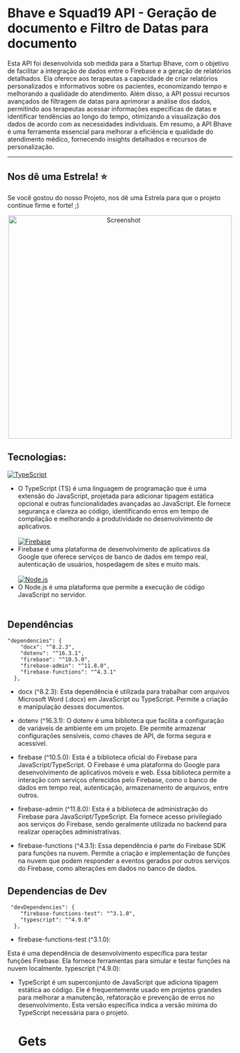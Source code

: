 # Bhave e Squad19 API - Geração de documento e Filtro de Datas para documento

Esta API foi desenvolvida sob medida para a Startup Bhave, com o objetivo de facilitar a integração de dados entre o Firebase e a geração de relatórios detalhados. Ela oferece aos terapeutas a capacidade de criar relatórios personalizados e informativos sobre os pacientes, economizando tempo e melhorando a qualidade do atendimento. Além disso, a API possui recursos avançados de filtragem de datas para aprimorar a análise dos dados, permitindo aos terapeutas acessar informações específicas de datas e identificar tendências ao longo do tempo, otimizando a visualização dos dados de acordo com as necessidades individuais. Em resumo, a API Bhave é uma ferramenta essencial para melhorar a eficiência e qualidade do atendimento médico, fornecendo insights detalhados e recursos de personalização.

---

## Nos dê uma Estrela! :star:
Se você gostou do nosso Projeto, nos dê uma Estrela para que o projeto continue firme e forte! ;)

<p align="center">
  <img src="https://github.com/Sout23Residencia/Squad19/assets/100872126/24088644-ded6-42c7-ab9b-b04cf1e98116" width="500" heigh="700" alt="Screenshot">
</p>

## Tecnologias:
    
[![TypeScript](https://img.shields.io/badge/TypeScript-007ACC?style=for-the-badge&logo=typescript&logoColor=white)](https://www.typescriptlang.org/) <br>
- O TypeScript (TS) é uma linguagem de programação que é uma extensão do JavaScript, projetada para adicionar tipagem estática opcional e outras funcionalidades avançadas ao JavaScript. Ele fornece segurança e clareza ao código, identificando erros em tempo de compilação e melhorando a produtividade no desenvolvimento de aplicativos. <br> <br>
[![Firebase](https://img.shields.io/badge/firebase-ffca28?style=for-the-badge&logo=firebase&logoColor=black)](https://firebaseopensource.com/projects/firebase/firebase-tools/) <br>
- Firebase é uma plataforma de desenvolvimento de aplicativos da Google que oferece serviços de banco de dados em tempo real, autenticação de usuários, hospedagem de sites e muito mais.  <br> <br>
[![Node.js](https://img.shields.io/badge/Node%20js-339933?style=for-the-badge&logo=nodedotjs&logoColor=white)](https://www.typescriptlang.org/) <br>
- O Node.js é uma plataforma que permite a execução de código JavaScript no servidor. <br> <br>
## Dependências

```
"dependencies": {
    "docx": "^8.2.3",
    "dotenv": "^16.3.1",
    "firebase": "^10.5.0",
    "firebase-admin": "^11.8.0",
    "firebase-functions": "^4.3.1"
  },
```
* docx (^8.2.3):
Esta dependência é utilizada para trabalhar com arquivos Microsoft Word (.docx) em JavaScript ou TypeScript. Permite a criação e manipulação desses documentos.

* dotenv (^16.3.1):
O dotenv é uma biblioteca que facilita a configuração de variáveis de ambiente em um projeto. Ele permite armazenar configurações sensíveis, como chaves de API, de forma segura e acessível.

* firebase (^10.5.0):
Esta é a biblioteca oficial do Firebase para JavaScript/TypeScript. O Firebase é uma plataforma do Google para desenvolvimento de aplicativos móveis e web. Essa biblioteca permite a interação com serviços oferecidos pelo Firebase, como o banco de dados em tempo real, autenticação, armazenamento de arquivos, entre outros.

* firebase-admin (^11.8.0):
Esta é a biblioteca de administração do Firebase para JavaScript/TypeScript. Ela fornece acesso privilegiado aos serviços do Firebase, sendo geralmente utilizada no backend para realizar operações administrativas.

* firebase-functions (^4.3.1):
Essa dependência é parte do Firebase SDK para funções na nuvem. Permite a criação e implementação de funções na nuvem que podem responder a eventos gerados por outros serviços do Firebase, como alterações em dados no banco de dados.

## Dependencias de Dev

````
 "devDependencies": {
    "firebase-functions-test": "^3.1.0",
    "typescript": "^4.9.0"
  },
````
* firebase-functions-test (^3.1.0):

Esta é uma dependência de desenvolvimento específica para testar funções Firebase. Ela fornece ferramentas para simular e testar funções na nuvem localmente.
typescript (^4.9.0):

* TypeScript é um superconjunto de JavaScript que adiciona tipagem estática ao código. Ele é frequentemente usado em projetos grandes para melhorar a manutenção, refatoração e prevenção de erros no desenvolvimento. Esta versão específica indica a versão mínima do TypeScript necessária para o projeto.

  # Gets
